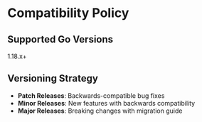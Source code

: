 # Compatibility Policy

## Supported Go Versions
1.18.x+

## Versioning Strategy
- **Patch Releases**: Backwards-compatible bug fixes
- **Minor Releases**: New features with backwards compatibility
- **Major Releases**: Breaking changes with migration guide
